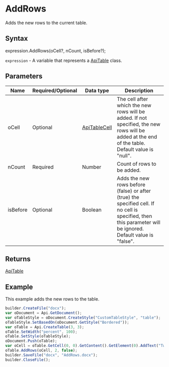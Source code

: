# AddRows

Adds the new rows to the current table.

## Syntax

expression.AddRows(oCell?, nCount, isBefore?);

`expression` - A variable that represents a [ApiTable](../ApiTable.md) class.

## Parameters

| **Name** | **Required/Optional** | **Data type** | **Description** |
| ------------- | ------------- | ------------- | ------------- |
| oCell | Optional | [ApiTableCell](../../ApiTableCell/ApiTableCell.md) | The cell after which the new rows will be added. If not specified, the new rows will be added at the end of the table. Default value is "null". |
| nCount | Required | Number | Count of rows to be added. |
| isBefore | Optional | Boolean | Adds the new rows before (false) or after (true) the specified cell. If no cell is specified, then this parameter will be ignored. Default value is "false". |

## Returns

[ApiTable](../ApiTable.md)

## Example

This example adds the new rows to the table.

```javascript
builder.CreateFile("docx");
var oDocument = Api.GetDocument();
var oTableStyle = oDocument.CreateStyle("CustomTableStyle", "table");
oTableStyle.SetBasedOn(oDocument.GetStyle("Bordered"));
var oTable = Api.CreateTable(3, 3);
oTable.SetWidth("percent", 100);
oTable.SetStyle(oTableStyle);
oDocument.Push(oTable);
var oCell = oTable.GetCell(0, 0).GetContent().GetElement(0).AddText("Two new rows were added after this cell.");
oTable.AddRows(oCell, 2, false);
builder.SaveFile("docx", "AddRows.docx");
builder.CloseFile();
```